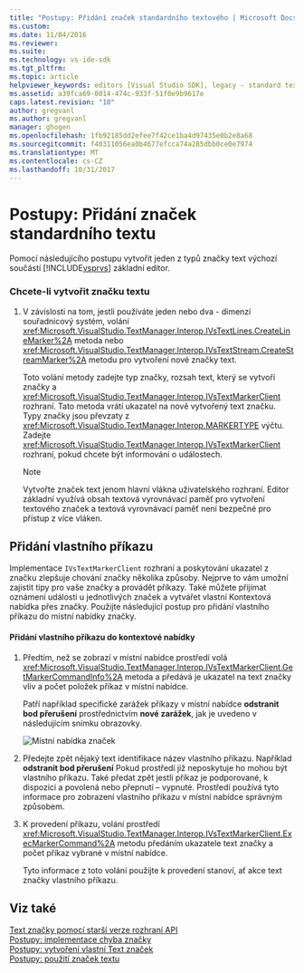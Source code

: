 ```yaml
---
title: "Postupy: Přidání značek standardního textového | Microsoft Docs"
ms.custom: 
ms.date: 11/04/2016
ms.reviewer: 
ms.suite: 
ms.technology: vs-ide-sdk
ms.tgt_pltfrm: 
ms.topic: article
helpviewer_keywords: editors [Visual Studio SDK], legacy - standard text markers
ms.assetid: a39fca69-0014-474c-933f-51f0e9b9617e
caps.latest.revision: "10"
author: gregvanl
ms.author: gregvanl
manager: ghogen
ms.openlocfilehash: 1fb92185dd2efee7f42ce1ba4d97435e0b2e8a68
ms.sourcegitcommit: f40311056ea0b4677efcca74a285dbb0ce0e7974
ms.translationtype: MT
ms.contentlocale: cs-CZ
ms.lasthandoff: 10/31/2017
---
```

# <a name="how-to-add-standard-text-markers"></a>Postupy: Přidání značek standardního textu
Pomocí následujícího postupu vytvořit jeden z typů značky text výchozí součástí [!INCLUDE[vsprvs](../code-quality/includes/vsprvs_md.md)] základní editor.  
  
### <a name="to-create-a-text-marker"></a>Chcete-li vytvořit značku textu  
  
1.  V závislosti na tom, jestli používáte jeden nebo dva - dimenzí souřadnicový systém, volání <xref:Microsoft.VisualStudio.TextManager.Interop.IVsTextLines.CreateLineMarker%2A> metoda nebo <xref:Microsoft.VisualStudio.TextManager.Interop.IVsTextStream.CreateStreamMarker%2A> metodu pro vytvoření nové značky text.  
  
     Toto volání metody zadejte typ značky, rozsah text, který se vytvoří značky a <xref:Microsoft.VisualStudio.TextManager.Interop.IVsTextMarkerClient> rozhraní. Tato metoda vrátí ukazatel na nově vytvořený text značku. Typy značky jsou převzaty z <xref:Microsoft.VisualStudio.TextManager.Interop.MARKERTYPE> výčtu. Zadejte <xref:Microsoft.VisualStudio.TextManager.Interop.IVsTextMarkerClient> rozhraní, pokud chcete být informováni o událostech.  
  
    > [!NOTE]
    >  Vytvořte značek text jenom hlavní vlákna uživatelského rozhraní. Editor základní využívá obsah textová vyrovnávací paměť pro vytvoření textového značek a textová vyrovnávací paměť není bezpečné pro přístup z více vláken.  
  
## <a name="adding-a-custom-command"></a>Přidání vlastního příkazu  
 Implementace `IVsTextMarkerClient` rozhraní a poskytování ukazatel z značku zlepšuje chování značky několika způsoby. Nejprve to vám umožní zajistit tipy pro vaše značky a provádět příkazy. Také můžete přijímat oznámení události u jednotlivých značek a vytvářet vlastní Kontextová nabídka přes značky. Použijte následující postup pro přidání vlastního příkazu do místní nabídky značky.  
  
#### <a name="to-add-a-custom-command-to-the-context-menu"></a>Přidání vlastního příkazu do kontextové nabídky  
  
1.  Předtím, než se zobrazí v místní nabídce prostředí volá <xref:Microsoft.VisualStudio.TextManager.Interop.IVsTextMarkerClient.GetMarkerCommandInfo%2A> metoda a předává je ukazatel na text značky vliv a počet položek příkaz v místní nabídce.  
  
     Patří například specifické zarážek příkazy v místní nabídce **odstranit bod přerušení** prostřednictvím **nové zarážek**, jak je uvedeno v následujícím snímku obrazovky.  
  
     ![Místní nabídka značek](../extensibility/media/vsmarkercontextmenu.gif "vsMarkercontextmenu")  
  
2.  Předejte zpět nějaký text identifikace název vlastního příkazu. Například **odstranit bod přerušení** Pokud prostředí již neposkytuje ho mohou být vlastního příkazu. Také předat zpět jestli příkaz je podporované, k dispozici a povolená nebo přepnutí – vypnuté. Prostředí používá tyto informace pro zobrazení vlastního příkazu v místní nabídce správným způsobem.  
  
3.  K provedení příkazu, volání prostředí <xref:Microsoft.VisualStudio.TextManager.Interop.IVsTextMarkerClient.ExecMarkerCommand%2A> metodu předáním ukazatele text značky a počet příkaz vybrané v místní nabídce.  
  
     Tyto informace z toto volání použijte k provedení stanoví, ať akce text značky vlastního příkazu.  
  
## <a name="see-also"></a>Viz také  
 [Text značky pomocí starší verze rozhraní API](../extensibility/using-text-markers-with-the-legacy-api.md)   
 [Postupy: implementace chyba značky](../extensibility/how-to-implement-error-markers.md)   
 [Postupy: vytvoření vlastní Text značek](../extensibility/how-to-create-custom-text-markers.md)   
 [Postupy: použití značek textu](../extensibility/how-to-use-text-markers.md)